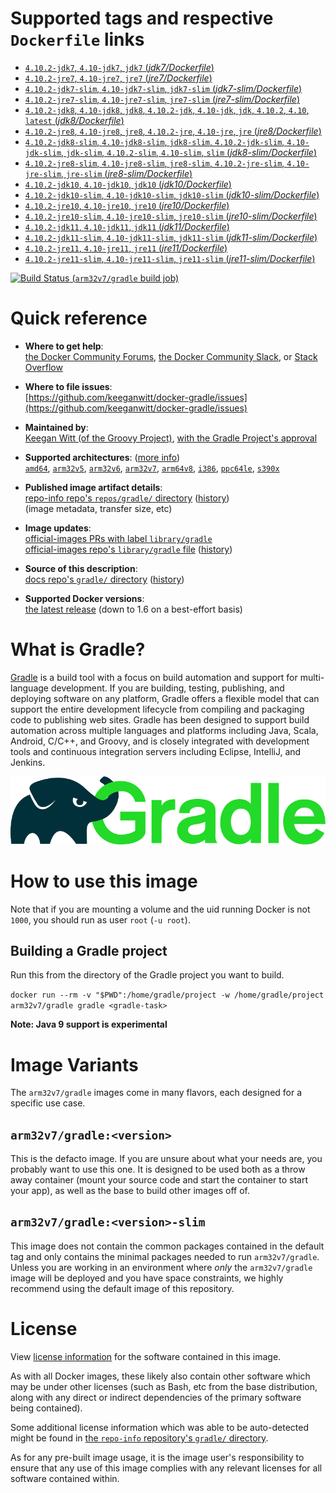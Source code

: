 <!--

********************************************************************************

WARNING:

    DO NOT EDIT "gradle/README.md"

    IT IS AUTO-GENERATED

    (from the other files in "gradle/" combined with a set of templates)

********************************************************************************

-->

# Supported tags and respective `Dockerfile` links

-	[`4.10.2-jdk7`, `4.10-jdk7`, `jdk7` (*jdk7/Dockerfile*)](https://github.com/keeganwitt/docker-gradle/blob/1718fa65873e24d1e003dcd3828755e9fd39fa9d/jdk7/Dockerfile)
-	[`4.10.2-jre7`, `4.10-jre7`, `jre7` (*jre7/Dockerfile*)](https://github.com/keeganwitt/docker-gradle/blob/1718fa65873e24d1e003dcd3828755e9fd39fa9d/jre7/Dockerfile)
-	[`4.10.2-jdk7-slim`, `4.10-jdk7-slim`, `jdk7-slim` (*jdk7-slim/Dockerfile*)](https://github.com/keeganwitt/docker-gradle/blob/1718fa65873e24d1e003dcd3828755e9fd39fa9d/jdk7-slim/Dockerfile)
-	[`4.10.2-jre7-slim`, `4.10-jre7-slim`, `jre7-slim` (*jre7-slim/Dockerfile*)](https://github.com/keeganwitt/docker-gradle/blob/1718fa65873e24d1e003dcd3828755e9fd39fa9d/jre7-slim/Dockerfile)
-	[`4.10.2-jdk8`, `4.10-jdk8`, `jdk8`, `4.10.2-jdk`, `4.10-jdk`, `jdk`, `4.10.2`, `4.10`, `latest` (*jdk8/Dockerfile*)](https://github.com/keeganwitt/docker-gradle/blob/1718fa65873e24d1e003dcd3828755e9fd39fa9d/jdk8/Dockerfile)
-	[`4.10.2-jre8`, `4.10-jre8`, `jre8`, `4.10.2-jre`, `4.10-jre`, `jre` (*jre8/Dockerfile*)](https://github.com/keeganwitt/docker-gradle/blob/1718fa65873e24d1e003dcd3828755e9fd39fa9d/jre8/Dockerfile)
-	[`4.10.2-jdk8-slim`, `4.10-jdk8-slim`, `jdk8-slim`, `4.10.2-jdk-slim`, `4.10-jdk-slim`, `jdk-slim`, `4.10.2-slim`, `4.10-slim`, `slim` (*jdk8-slim/Dockerfile*)](https://github.com/keeganwitt/docker-gradle/blob/1718fa65873e24d1e003dcd3828755e9fd39fa9d/jdk8-slim/Dockerfile)
-	[`4.10.2-jre8-slim`, `4.10-jre8-slim`, `jre8-slim`, `4.10.2-jre-slim`, `4.10-jre-slim`, `jre-slim` (*jre8-slim/Dockerfile*)](https://github.com/keeganwitt/docker-gradle/blob/1718fa65873e24d1e003dcd3828755e9fd39fa9d/jre8-slim/Dockerfile)
-	[`4.10.2-jdk10`, `4.10-jdk10`, `jdk10` (*jdk10/Dockerfile*)](https://github.com/keeganwitt/docker-gradle/blob/1718fa65873e24d1e003dcd3828755e9fd39fa9d/jdk10/Dockerfile)
-	[`4.10.2-jdk10-slim`, `4.10-jdk10-slim`, `jdk10-slim` (*jdk10-slim/Dockerfile*)](https://github.com/keeganwitt/docker-gradle/blob/1718fa65873e24d1e003dcd3828755e9fd39fa9d/jdk10-slim/Dockerfile)
-	[`4.10.2-jre10`, `4.10-jre10`, `jre10` (*jre10/Dockerfile*)](https://github.com/keeganwitt/docker-gradle/blob/1718fa65873e24d1e003dcd3828755e9fd39fa9d/jre10/Dockerfile)
-	[`4.10.2-jre10-slim`, `4.10-jre10-slim`, `jre10-slim` (*jre10-slim/Dockerfile*)](https://github.com/keeganwitt/docker-gradle/blob/1718fa65873e24d1e003dcd3828755e9fd39fa9d/jre10-slim/Dockerfile)
-	[`4.10.2-jdk11`, `4.10-jdk11`, `jdk11` (*jdk11/Dockerfile*)](https://github.com/keeganwitt/docker-gradle/blob/1718fa65873e24d1e003dcd3828755e9fd39fa9d/jdk11/Dockerfile)
-	[`4.10.2-jdk11-slim`, `4.10-jdk11-slim`, `jdk11-slim` (*jdk11-slim/Dockerfile*)](https://github.com/keeganwitt/docker-gradle/blob/1718fa65873e24d1e003dcd3828755e9fd39fa9d/jdk11-slim/Dockerfile)
-	[`4.10.2-jre11`, `4.10-jre11`, `jre11` (*jre11/Dockerfile*)](https://github.com/keeganwitt/docker-gradle/blob/1718fa65873e24d1e003dcd3828755e9fd39fa9d/jre11/Dockerfile)
-	[`4.10.2-jre11-slim`, `4.10-jre11-slim`, `jre11-slim` (*jre11-slim/Dockerfile*)](https://github.com/keeganwitt/docker-gradle/blob/1718fa65873e24d1e003dcd3828755e9fd39fa9d/jre11-slim/Dockerfile)

[![Build Status](https://doi-janky.infosiftr.net/job/multiarch/job/arm32v7/job/gradle/badge/icon) (`arm32v7/gradle` build job)](https://doi-janky.infosiftr.net/job/multiarch/job/arm32v7/job/gradle/)

# Quick reference

-	**Where to get help**:  
	[the Docker Community Forums](https://forums.docker.com/), [the Docker Community Slack](https://blog.docker.com/2016/11/introducing-docker-community-directory-docker-community-slack/), or [Stack Overflow](https://stackoverflow.com/search?tab=newest&q=docker)

-	**Where to file issues**:  
	[https://github.com/keeganwitt/docker-gradle/issues](https://github.com/keeganwitt/docker-gradle/issues)

-	**Maintained by**:  
	[Keegan Witt (of the Groovy Project)](https://github.com/keeganwitt/docker-gradle), [with the Gradle Project's approval](https://discuss.gradle.org/t/official-docker-images/21159/8)

-	**Supported architectures**: ([more info](https://github.com/docker-library/official-images#architectures-other-than-amd64))  
	[`amd64`](https://hub.docker.com/r/amd64/gradle/), [`arm32v5`](https://hub.docker.com/r/arm32v5/gradle/), [`arm32v6`](https://hub.docker.com/r/arm32v6/gradle/), [`arm32v7`](https://hub.docker.com/r/arm32v7/gradle/), [`arm64v8`](https://hub.docker.com/r/arm64v8/gradle/), [`i386`](https://hub.docker.com/r/i386/gradle/), [`ppc64le`](https://hub.docker.com/r/ppc64le/gradle/), [`s390x`](https://hub.docker.com/r/s390x/gradle/)

-	**Published image artifact details**:  
	[repo-info repo's `repos/gradle/` directory](https://github.com/docker-library/repo-info/blob/master/repos/gradle) ([history](https://github.com/docker-library/repo-info/commits/master/repos/gradle))  
	(image metadata, transfer size, etc)

-	**Image updates**:  
	[official-images PRs with label `library/gradle`](https://github.com/docker-library/official-images/pulls?q=label%3Alibrary%2Fgradle)  
	[official-images repo's `library/gradle` file](https://github.com/docker-library/official-images/blob/master/library/gradle) ([history](https://github.com/docker-library/official-images/commits/master/library/gradle))

-	**Source of this description**:  
	[docs repo's `gradle/` directory](https://github.com/docker-library/docs/tree/master/gradle) ([history](https://github.com/docker-library/docs/commits/master/gradle))

-	**Supported Docker versions**:  
	[the latest release](https://github.com/docker/docker-ce/releases/latest) (down to 1.6 on a best-effort basis)

# What is Gradle?

[Gradle](https://gradle.org/) is a build tool with a focus on build automation and support for multi-language development. If you are building, testing, publishing, and deploying software on any platform, Gradle offers a flexible model that can support the entire development lifecycle from compiling and packaging code to publishing web sites. Gradle has been designed to support build automation across multiple languages and platforms including Java, Scala, Android, C/C++, and Groovy, and is closely integrated with development tools and continuous integration servers including Eclipse, IntelliJ, and Jenkins.

![logo](https://raw.githubusercontent.com/docker-library/docs/c3d3ca6beed000f9ba6eabc98f3399158f520256/gradle/logo.png)

# How to use this image

Note that if you are mounting a volume and the uid running Docker is not `1000`, you should run as user `root` (`-u root`).

## Building a Gradle project

Run this from the directory of the Gradle project you want to build.

`docker run --rm -v "$PWD":/home/gradle/project -w /home/gradle/project arm32v7/gradle gradle <gradle-task>`

**Note: Java 9 support is experimental**

# Image Variants

The `arm32v7/gradle` images come in many flavors, each designed for a specific use case.

## `arm32v7/gradle:<version>`

This is the defacto image. If you are unsure about what your needs are, you probably want to use this one. It is designed to be used both as a throw away container (mount your source code and start the container to start your app), as well as the base to build other images off of.

## `arm32v7/gradle:<version>-slim`

This image does not contain the common packages contained in the default tag and only contains the minimal packages needed to run `arm32v7/gradle`. Unless you are working in an environment where *only* the `arm32v7/gradle` image will be deployed and you have space constraints, we highly recommend using the default image of this repository.

# License

View [license information](https://gradle.org/license/) for the software contained in this image.

As with all Docker images, these likely also contain other software which may be under other licenses (such as Bash, etc from the base distribution, along with any direct or indirect dependencies of the primary software being contained).

Some additional license information which was able to be auto-detected might be found in [the `repo-info` repository's `gradle/` directory](https://github.com/docker-library/repo-info/tree/master/repos/gradle).

As for any pre-built image usage, it is the image user's responsibility to ensure that any use of this image complies with any relevant licenses for all software contained within.
